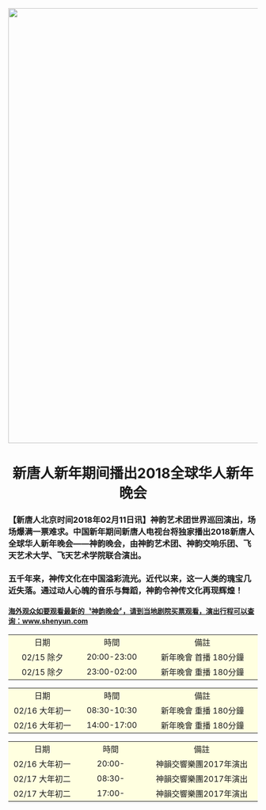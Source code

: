 

<div align="center"><img src="https://github.com/goodabc/GCC/blob/master/GCC/img/sy2018.jpg" width="880"><p></p><h1>新唐人新年期间播出2018全球华人新年晚会</h1></div>

<h3>【新唐人北京时间2018年02月11日讯】神韵艺术团世界巡回演出，场场爆满一票难求。中国新年期间新唐人电视台将独家播出2018新唐人全球华人新年晚会——神韵晚会，由神韵艺术团、神韵交响乐团、飞天艺术大学、飞天艺术学院联合演出。
</h3><p></p>

<h3>五千年来，神传文化在中国溢彩流光。近代以来，这一人类的瑰宝几近失落。通过动人心魄的音乐与舞蹈，神韵令神传文化再现辉煌！</h3>

<h4><a href="www.shenyun.com">海外观众如要观看最新的〝神韵晚会〞，请到当地剧院买票观看，演出行程可以查询：www.shenyun.com</a></h4>


<table width = 90%>
				<tr style="background:lightyellow;text-align:center">
					<td width="220">日期</td>
					<td width="220">時間</td>
					<td width="440">備註</td>
				</tr>
				<tr style="background:lightyellow;text-align:center">
					<td>02/15 除夕</td>
					<td>20:00-23:00</td>
					<td>新年晚會 首播 180分鐘</td>
				</tr>
				<tr style="background:lightyellow;text-align:center">
					<td>02/15 除夕</td>
					<td>23:00-02:00</td>
					<td>新年晚會 重播 180分鐘</td>
				</tr>
</table>
<p></p>
<table width = 90%>
				<tr style="background:lightyellow;text-align:center">
					<td width="220">日期</td>
					<td width="220">時間</td>
					<td width="440">備註</td>
				</tr>
        <tr style="background:lightyellow;text-align:center">
					<td>02/16 大年初一</td>
					<td>08:30-10:30</td>
					<td>新年晚會 重播 180分鐘</td>
				</tr>
				<tr style="background:lightyellow;text-align:center">
					<td>02/16 大年初一</td>
					<td>14:00-17:00</td>
					<td>新年晚會 重播 180分鐘</td>
				</tr>
</table><p></p>
<table width = 90%>
				<tr style="background:lightyellow;text-align:center">
					<td width="220">日期</td>
					<td width="220">時間</td>
					<td width="440">備註</td>
				</tr>
				<tr style="background:lightyellow;text-align:center">
					<td>02/16 大年初一</td>
					<td>20:00-</td>
					<td>神韻交響樂團2017年演出</td>
				</tr>
				<tr style="background:lightyellow;text-align:center">
					<td>02/17 大年初二</td>
					<td>08:30-</td>
					<td>神韻交響樂團2017年演出</td>
				</tr>
				<tr style="background:lightyellow;text-align:center">
					<td>02/17 大年初二</td>
					<td>17:00-</td>
					<td>神韻交響樂團2017年演出</td>
				</tr>
</table>
<p></p>
